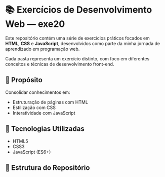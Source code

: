 # 📚 Exercícios de Desenvolvimento Web — exe20

Este repositório contém uma série de exercícios práticos focados em **HTML**, **CSS** e **JavaScript**, desenvolvidos como parte da minha jornada de aprendizado em programação web.

Cada pasta representa um exercício distinto, com foco em diferentes conceitos e técnicas de desenvolvimento front-end.

## 🧠 Propósito

Consolidar conhecimentos em:
- Estruturação de páginas com HTML
- Estilização com CSS
- Interatividade com JavaScript

## 🔧 Tecnologias Utilizadas

- HTML5
- CSS3
- JavaScript (ES6+)

## 📁 Estrutura do Repositório

